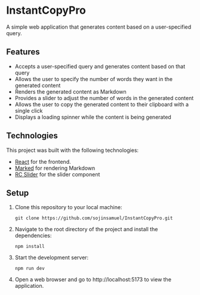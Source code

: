 # InstantCopyPro
A simple web application that generates content based on a user-specified query.

## Features
- Accepts a user-specified query and generates content based on that query
- Allows the user to specify the number of words they want in the generated content
- Renders the generated content as Markdown
- Provides a slider to adjust the number of words in the generated content
- Allows the user to copy the generated content to their clipboard with a single click
- Displays a loading spinner while the content is being generated

## Technologies
This project was built with the following technologies:
*  [React](https://reactjs.org/) for the frontend.
* [Marked](https://marked.js.org/) for rendering Markdown
* [RC Slider](https://www.npmjs.com/package/rc-slider) for the slider component

## Setup
1. Clone this repository to your local machine:
    ```
    git clone https://github.com/sojinsamuel/InstantCopyPro.git
    ```
2. Navigate to the root directory of the project and install the dependencies:
    ```
    npm install
    ```
3. Start the development server:
    ```
    npm run dev
    ```
4. Open a web browser and go to http://localhost:5173 to view the application.


